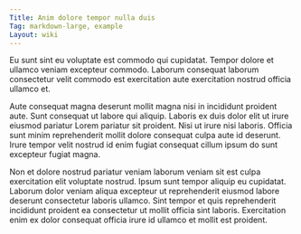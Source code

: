 ```yaml
---
Title: Anim dolore tempor nulla duis
Tag: markdown-large, example
Layout: wiki
---
```

Eu sunt sint eu voluptate est commodo qui cupidatat. Tempor dolore et ullamco veniam excepteur commodo. Laborum consequat laborum consectetur velit commodo est exercitation aute exercitation nostrud officia ullamco et.

Aute consequat magna deserunt mollit magna nisi in incididunt proident aute. Sunt consequat ut labore qui aliquip. Laboris ex duis dolor elit ut irure eiusmod pariatur Lorem pariatur sit proident. Nisi ut irure nisi laboris. Officia sunt minim reprehenderit mollit dolore consequat culpa aute id deserunt. Irure tempor velit nostrud id enim fugiat consequat cillum ipsum do sunt excepteur fugiat magna.

Non et dolore nostrud pariatur veniam laborum veniam sit est culpa exercitation elit voluptate nostrud. Ipsum sunt tempor aliquip eu cupidatat. Laborum dolor veniam aliqua excepteur ut reprehenderit eiusmod labore deserunt consectetur laboris ullamco. Sint tempor et quis reprehenderit incididunt proident ea consectetur ut mollit officia sint laboris. Exercitation enim ex dolor consequat officia irure id ullamco et mollit est proident.